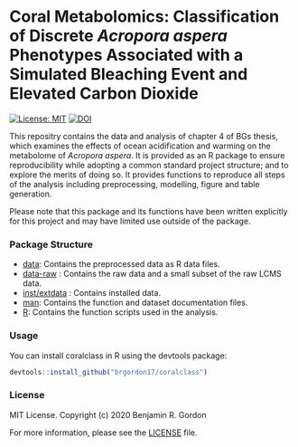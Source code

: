 
<!-- README.md is generated from README.Rmd. Please edit that file -->

# Coral Metabolomics: Classification of Discrete *Acropora aspera* Phenotypes Associated with a Simulated Bleaching Event and Elevated Carbon Dioxide

<!-- badges: start -->

[![License:
MIT](https://img.shields.io/badge/License-MIT-yellow.svg)](https://opensource.org/licenses/MIT)
[![DOI](https://zenodo.org/badge/198944888.svg)](https://zenodo.org/badge/latestdoi/198944888)
<!-- badges: end -->

This repositry contains the data and analysis of chapter 4 of BGs
thesis, which examines the effects of ocean acidification and warming on
the metabolome of *Acropora aspera*. It is provided as an R package to
ensure reproducibility while adopting a common standard project
structure; and to explore the merits of doing so. It provides functions
to reproduce all steps of the analysis including preprocessing,
modelling, figure and table generation.

Please note that this package and its functions have been written
explicitly for this project and may have limited use outside of the
package.

### Package Structure

  - [data](data/): Contains the preprocessed data as R data files.
  - [data-raw](data-raw/) : Contains the raw data and a small subset of
    the raw LCMS data.
  - [inst/extdata](inst/extdata) : Contains installed data.
  - [man](man/): Contains the function and dataset documentation files.
  - [R](R/): Contains the function scripts used in the analysis.

### Usage

You can install coralclass in R using the devtools package:

``` r
devtools::install_github("brgordon17/coralclass")
```

### License

MIT License. Copyright (c) 2020 Benjamin R. Gordon

For more information, please see the [LICENSE](LICENSE.md) file.
